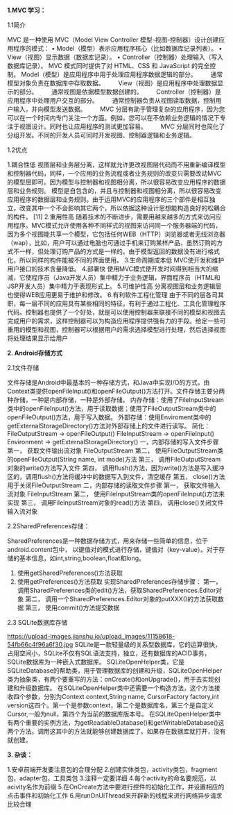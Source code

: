 **1.MVC 学习：**

1.1简介

MVC 是一种使用 MVC（Model View Controller 模型-视图-控制器）设计创建应用程序的模式： 
•    Model（模型）表示应用程序核心（比如数据库记录列表）。
•    View（视图）显示数据（数据库记录）。
•    Controller（控制器）处理输入（写入数据库记录）。
MVC 模式同时提供了对 HTML、CSS 和 JavaScript 的完全控制。
Model（模型）是应用程序中用于处理应用程序数据逻辑的部分。
　　通常模型对象负责在数据库中存取数据。
　　View（视图）是应用程序中处理数据显示的部分。
　　通常视图是依据模型数据创建的。
　　Controller（控制器）是应用程序中处理用户交互的部分。
　　通常控制器负责从视图读取数据，控制用户输入，并向模型发送数据。
　　MVC 分层有助于管理复杂的应用程序，因为您可以在一个时间内专门关注一个方面。例如，您可以在不依赖业务逻辑的情况下专注于视图设计。同时也让应用程序的测试更加容易。
　　MVC 分层同时也简化了分组开发。不同的开发人员可同时开发视图、控制器逻辑和业务逻辑。
　　

1.2优点

1.耦合性低
视图层和业务层分离，这样就允许更改视图层代码而不用重新编译模型和控制器代码，同样，一个应用的业务流程或者业务规则的改变只需要改动MVC的模型层即可。因为模型与控制器和视图相分离，所以很容易改变应用程序的数据层和业务规则。
模型是自包含的，并且与控制器和视图相分离，所以很容易改变应用程序的数据层和业务规则。由于运用MVC的应用程序的三个部件是相互独立，改变其中一个不会影响其它两个，所以依据这种设计思想能构造良好的松耦合的构件。 [11] 
2.重用性高
随着技术的不断进步，需要用越来越多的方式来访问应用程序。MVC模式允许使用各种不同样式的视图来访问同一个服务器端的代码，因为多个视图能共享一个模型，它包括任何WEB（HTTP）浏览器或者无线浏览器（wap），比如，用户可以通过电脑也可通过手机来订购某样产品，虽然订购的方式不一样，但处理订购产品的方式是一样的。由于模型返回的数据没有进行格式化，所以同样的构件能被不同的界面使用。
3.生命周期成本低
MVC使开发和维护用户接口的技术含量降低。
4.部署快
使用MVC模式使开发时间得到相当大的缩减，它使程序员（Java开发人员）集中精力于业务逻辑，界面程序员（HTML和JSP开发人员）集中精力于表现形式上。
5.可维护性高
分离视图层和业务逻辑层也使得WEB应用更易于维护和修改。
6.有利软件工程化管理
由于不同的层各司其职，每一层不同的应用具有某些相同的特征，有利于通过工程化、工具化管理程序代码。控制器也提供了一个好处，就是可以使用控制器来联接不同的模型和视图去完成用户的需求，这样控制器可以为构造应用程序提供强有力的手段。给定一些可重用的模型和视图，控制器可以根据用户的需求选择模型进行处理，然后选择视图将处理结果显示给用户


**2. Android存储方式**

2.1文件存储

文件存储是Android中最基本的一种存储方式，和Java中实现I/O的方式，由Context类提供openFileInput()和openFileOutput()方法打开。文件存储主要分两种存储，一种是内部存储，一种是外部存储。
内存存储：使用了FileInputStream类中的openFileInput()方法，用于读取数据；使用了FileOutputStream类中的openFileOutput()方法，用于写入数据。
外部存储：使用Enviroment类中的getExternalStorageDirectory()方法对外部存储上的文件进行读写。
简化：
FileOutputStream -> openFileOutput()
FileInputStream -> openFileInput()
Environment -> getExternalStorageDirectory()
一，内部存储的写入文件步骤
第一，
获取文件输出流对象 FileOutputStream
第二，
使用FileOutputStream类的openFileOutput(String name, int mode)方法
第三，
调用FileOutputStream对象的write()方法写入文件
第四，
调用flush()方法，因为write()方法是写入缓冲区的，调用flush()方法将缓冲中的数据写入到文件，清空缓存
第五，
close()方法用于关闭FileOutputStream
二，内部存储的读取文件步骤
第一，
获取文件输入流对象 FileInputStream
第二，
使用FileInputStream类的openFileInput()方法来实现
第三，
调用FileInputStream对象的read()方法
第四，
调用close()关闭文件输入流对象

2.2SharedPreferences存储：

SharedPreferences是一种数据存储方式，用来存储一些简单的信息，位于android.content包中，
以键值对的模式进行存储，键值对（key-value）。对于存储的基本信息，如int,string,boolean,float和long。
1.    使用getSharedPreferences()方法获取
2.    使用getPreferences()方法获取 
实现SharedPreferences存储步骤：
第一，
调用SharedPreferences类的edit()方法，获取SharedPreferences.Editor对象
第二，
调用一个SharedPreferences.Editor对象的putXXX()的方法获取数据
第三，
使用commit()方法提交数据


2.3 SQLite数据库存储

https://upload-images.jianshu.io/upload_images/11158618-54fb66c4f96a6f30.jpg
SQLite是一款轻量级的关系型数据库，它的运算很快，占用空间小，SQLite不仅有SQL语法支持，独立，还有数据库的ACID事务，SQLite数据库为一种嵌入式数据库。
SQLiteOpenHelper类，它是SQLiteDatabase的帮助类，用于管理数据库的创建和升级，SQLiteOpenHelper类为抽象类，有两个要重写的方法：onCreate()和onUpgrade()，用于去实现创建和升级数据库。
在SQLiteOpenHelper类中还需要一个构造方法，这个方法接收四个参数，分别为Context context,String name, CursorFactory factory,int version这四个。第一个是参数context，第二个是数据库名，第三个是自定义Cursor,一般为null，第四个为当前的数据库版本号。
在SQLiteOpenHelper类中有两个重要的实例方法，为getReadableDatabase()和getWritableDatabase()这两个方法。调用这其中的方法就能够创建数据库了。如果存在数据库就打开，没有就创建。




**3. 杂谈：**


1.安卓前端开发要注意包的合理分配
2.创建实体类包，activity类包，fragment包，adapter包，工具类包
3.注释一定要详细
4.每个activity的命名要规范，以acivity名作为前缀
5.在OnCreate方法中要进行控件的初始化工作，并设置相应的点击事件和初始化工作
6.用runOnUiThread来开辟新的线程来进行网络异步请求比较合理






